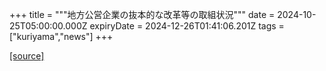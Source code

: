 +++
title = """地方公営企業の抜本的な改革等の取組状況"""
date = 2024-10-25T05:00:00.000Z
expiryDate = 2024-12-26T01:41:06.201Z
tags = ["kuriyama","news"]
+++


[[source]](https://www.town.kuriyama.hokkaido.jp/soshiki/32/605.html)
